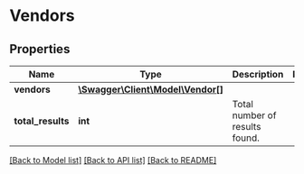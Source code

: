 # Vendors

## Properties
Name | Type | Description | Notes
------------ | ------------- | ------------- | -------------
**vendors** | [**\Swagger\Client\Model\Vendor[]**](Vendor.md) |  | 
**total_results** | **int** | Total number of results found. | 

[[Back to Model list]](../README.md#documentation-for-models) [[Back to API list]](../README.md#documentation-for-api-endpoints) [[Back to README]](../README.md)

